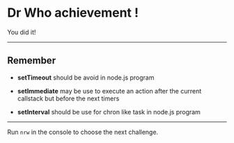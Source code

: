 # Dr Who achievement !

You did it!

---

## Remember

* **setTimeout** should be avoid in node.js program

* **setImmediate** may be use to execute an action after the current callstack but before the next timers

* **setInterval** should be use for chron like task in node.js program

---

Run `nrw` in the console to choose the next challenge.
